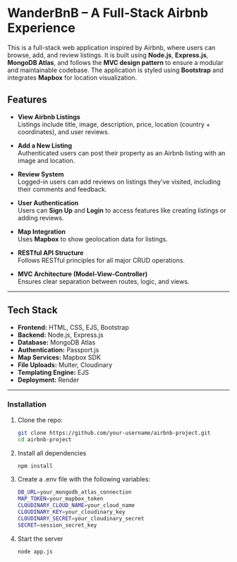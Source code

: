 # WanderBnB – A Full-Stack Airbnb Experience

This is a full-stack web application inspired by Airbnb, where users can browse, add, and review listings. It is built using **Node.js**, **Express.js**, **MongoDB Atlas**, and follows the **MVC design pattern** to ensure a modular and maintainable codebase. The application is styled using **Bootstrap** and integrates **Mapbox** for location visualization.

##  Features

-  **View Airbnb Listings**  
  Listings include title, image, description, price, location (country + coordinates), and user reviews.

-  **Add a New Listing**  
  Authenticated users can post their property as an Airbnb listing with an image and location.

-  **Review System**  
  Logged-in users can add reviews on listings they've visited, including their comments and feedback.

-  **User Authentication**  
  Users can **Sign Up** and **Login** to access features like creating listings or adding reviews.

-  **Map Integration**  
  Uses **Mapbox** to show geolocation data for listings.

-  **RESTful API Structure**  
  Follows RESTful principles for all major CRUD operations.

-  **MVC Architecture (Model-View-Controller)**  
  Ensures clear separation between routes, logic, and views.

---

##  Tech Stack

- **Frontend:** HTML, CSS, EJS, Bootstrap
- **Backend:** Node.js, Express.js
- **Database:** MongoDB Atlas
- **Authentication:** Passport.js
- **Map Services:** Mapbox SDK
- **File Uploads:** Multer, Cloudinary
- **Templating Engine:** EJS
- **Deployment:** Render

---

###  Installation

1. Clone the repo:
   ```bash
   git clone https://github.com/your-username/airbnb-project.git
   cd airbnb-project

2. Install all dependencies
   ```bash
   npm install

3. Create a .env file with the following variables:
   ```bash
   DB_URL=your_mongodb_atlas_connection
   MAP_TOKEN=your_mapbox_token
   CLOUDINARY_CLOUD_NAME=your_cloud_name
   CLOUDINARY_KEY=your_cloudinary_key
   CLOUDINARY_SECRET=your_cloudinary_secret
   SECRET=session_secret_key

4. Start the server
   ```bash
   node app.js
